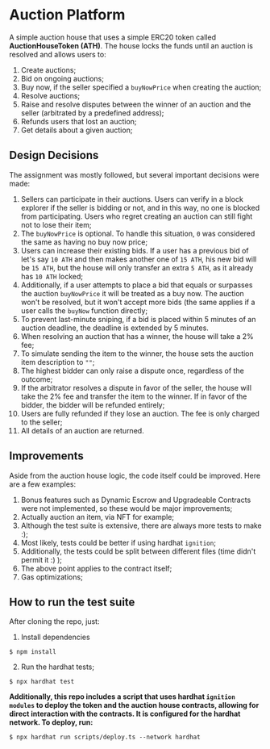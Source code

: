 # Auction Platform #

A simple auction house that uses a simple ERC20 token called <b>AuctionHouseToken (ATH)</b>. The house locks the funds until an auction is resolved and allows users to:
1. Create auctions;
2. Bid on ongoing auctions;
3. Buy now, if the seller specified a `buyNowPrice` when creating the auction;
4. Resolve auctions;
5. Raise and resolve disputes between the winner of an auction and the seller (arbitrated by a predefined address);
6. Refunds users that lost an auction;
7. Get details about a given auction;

## Design Decisions ##

The assignment was mostly followed, but several important decisions were made:
1. Sellers can participate in their auctions. Users can verify in a block explorer if the seller is bidding or not, and in this way, no one is blocked from participating. Users who regret creating an auction can still fight not to lose their item;
2. The `buyNowPrice` is optional. To handle this situation, `0` was considered the same as having no buy now price;
3. Users can increase their existing bids. If a user has a previous bid of let's say `10 ATH` and then makes another one of `15 ATH`, his new bid will be `15 ATH`, but the house will only transfer an extra `5 ATH`, as it already has `10 ATH` locked;
4. Additionally, if a user attempts to place a bid that equals or surpasses the auction `buyNowPrice` it will be treated as a buy now. The auction won't be resolved, but it won't accept more bids (the same applies if a user calls the `buyNow` function directly;
5. To prevent last-minute sniping, if a bid is placed within 5 minutes of an auction deadline, the deadline is extended by 5 minutes.
6. When resolving an auction that has a winner, the house will take a 2% fee;
7. To simulate sending the item to the winner, the house sets the auction item description to `""`;
8. The highest bidder can only raise a dispute once, regardless of the outcome;
9. If the arbitrator resolves a dispute in favor of the seller, the house will take the 2% fee and transfer the item to the winner. If in favor of the bidder, the bidder will be refunded entirely;
10. Users are fully refunded if they lose an auction. The fee is only charged to the seller;
11. All details of an auction are returned.

## Improvements ##

Aside from the auction house logic, the code itself could be improved. Here are a few examples:

1. Bonus features such as Dynamic Escrow and Upgradeable Contracts were not implemented, so these would be major improvements;
2. Actually auction an item, via NFT for example;
3. Although the test suite is extensive, there are always more tests to make :);
4. Most likely, tests could be better if using hardhat `ignition`;
5. Additionally, the tests could be split between different files (time didn't permit it :) );
6. The above point applies to the contract itself;
7. Gas optimizations;

## How to run the test suite ##

After cloning the repo, just:

1. Install dependencies

```
$ npm install
```

2. Run the hardhat tests;

```
$ npx hardhat test
```

<b>Additionally, this repo includes a script that uses hardhat `ignition modules` to deploy the token and the auction house contracts, allowing for direct interaction with the contracts. It is configured for the hardhat network. To deploy, run: </b>

```
$ npx hardhat run scripts/deploy.ts --network hardhat
```



